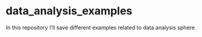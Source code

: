 # data_analysis_examples
In this repository I'll save different examples related to data analysis sphere.
